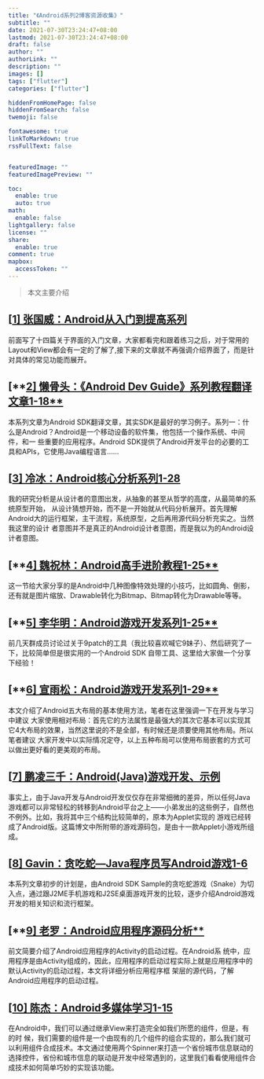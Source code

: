 ```yaml
---
title: "《Android系列2博客资源收集》"
subtitle: ""
date: 2021-07-30T23:24:47+08:00
lastmod: 2021-07-30T23:24:47+08:00
draft: false
author: ""
authorLink: ""
description: ""
images: []
tags: ["flutter"]
categories: ["flutter"]

hiddenFromHomePage: false
hiddenFromSearch: false
twemoji: false

fontawesome: true
linkToMarkdown: true
rssFullText: false


featuredImage: ""
featuredImagePreview: ""

toc:
  enable: true
  auto: true
math:
  enable: false
lightgallery: false
license: ""
share:
  enable: true
comment: true
mapbox:
  accessToken: ""
---
```




> 本文主要介绍

<!--more-->

## **[[1\] 张国威：Android从入门到提高系列](http://blog.csdn.net/hellogv)**

前面写了十四篇关于界面的入门文章，大家都看完和跟着练习之后，对于常用的Layout和View都会有一定的了解了,接下来的文章就不再强调介绍界面了，而是针对具体的常见功能而展开。

## [**[2\] 懒骨头：《Android Dev Guide》系列教程翻译文章1-18**](http://blog.csdn.net/iamlazybone/)

本系列文章为Android SDK翻译文章，其实SDK是最好的学习例子。系列一：什么是Android？Android是一个移动设备的软件集，他包括一个操作系统、中间件，和一 些重要的应用程序。Android SDK提供了Android开发平台的必要的工具和APIs，它使用Java编程语言……

## **[[3\] 冷冰：Android核心分析系列1-28](http://blog.csdn.net/program_think/article/details/6696706)**

我的研究分析是从设计者的意图出发，从抽象的甚至从哲学的高度，从最简单的系统原型开始， 从设计猜想开始，而不是一开始就从代码分析展开。首先理解Android大的运行框架，主干流程，系统原型，之后再用源代码分析充实之。当然我这里的设计 者意图并不是真正的Android设计者意图，而是我以为的Android设计者意图。

## [**[4\] 魏祝林：Android高手进阶教程1-25**](http://blog.csdn.net/Android_Tutor/article/category/674246)

这一节给大家分享的是Android中几种图像特效处理的小技巧，比如圆角、倒影，还有就是图片缩放、Drawable转化为Bitmap、Bitmap转化为Drawable等等。

## [**[5\] 李华明：Android游戏开发系列1-25**](http://blog.csdn.net/xiaominghimi/article/category/762640)

前几天群成员讨论过关于9patch的工具（我比较喜欢喊它9妹子）、然后研究了一下，比较简单但是很实用的一个Android SDK 自带工具、这里给大家做一个分享下经验！

## [**[6\] 宣雨松：Android游戏开发系列1-29**](http://blog.csdn.net/xys289187120)

本文介绍了Android五大布局的基本使用方法，笔者在这里强调一下在开发与学习中建议 大家使用相对布局：首先它的方法属性是最强大的其次它基本可以实现其它4大布局的效果，当然这里说的不是全部，有时候还是须要使用其他布局。所以笔者建议 大家开发中以实际情况定夺，以上五种布局可以使用布局嵌套的方式可以做出更好看的更美观的布局。

## **[[7\] 鹏凌三千：Android(Java)游戏开发、示例](http://blog.csdn.net/cping1982/article/category/455610/1)**

事实上，由于Java开发与Android开发仅仅存在非常细微的差异，所以任何Java 游戏都可以非常轻松的转移到Android平台之上——小弟发出的这些例子，自然也不例外。比如，我将其中三个结构比较简单的，原本为Applet实现的 游戏已经转成了Android版。这篇博文中所附带的游戏源码包，是由十一款Applet小游戏所组成。

## **[[8\] Gavin：贪吃蛇—Java程序员写Android游戏1-6](http://blog.csdn.net/deaboway/article/category/808360)**

本系列文章初步的计划是，由Android SDK Sample的贪吃蛇游戏（Snake）为切入点，通过跟J2ME手机游戏和J2SE桌面游戏开发的比较，逐步介绍Android游戏开发的相关知识和流行框架。

## [**[9\] 老罗：Android应用程序源码分析**](http://blog.csdn.net/Luoshengyang/)

前文简要介绍了Android应用程序的Activity的启动过程。在Android系 统中，应用程序是由Activity组成的，因此，应用程序的启动过程实际上就是应用程序中的默认Activity的启动过程，本文将详细分析应用程序框 架层的源代码，了解Android应用程序的启动过程。

## **[[10\] 陈杰：Android多媒体学习1-15](http://blog.csdn.net/chenjie19891104/article/category/756236/1)**

在Android中，我们可以通过继承View来打造完全如我们所愿的组件，但是，有的时 候，我们需要的组件是一个由现有的几个组件的组合实现的，那么我们就可以利用组件合成技术。本文通过使用两个Spinner来打造一个省份城市信息联动的 选择控件，省份和城市信息的联动是开发中经常遇到的，这里我们看看使用组件合成技术如何简单巧妙的实现该功能。
